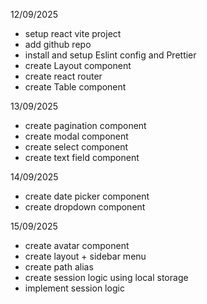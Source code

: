 12/09/2025

- setup react vite project
- add github repo
- install and setup Eslint config and Prettier
- create Layout component
- create react router
- create Table component

13/09/2025

- create pagination component
- create modal component
- create select component
- create text field component

14/09/2025

- create date picker component
- create dropdown component

15/09/2025

- create avatar component
- create layout + sidebar menu
- create path alias
- create session logic using local storage
- implement session logic
